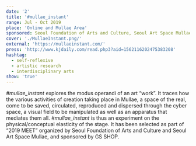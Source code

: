 ```yaml
---
date: '2'
title: '#mullae_instant'
range: Jul - Oct 2019
place: 'Online and Mullae Area'
sponsored: Seoul Foundation of Arts and Culture, Seoul Art Space Mullae, GS Shop
cover: './MullaeInstant.png/'
external: 'https://mullaeinstant.com/'
press: 'http://www.kjdaily.com/read.php3?aid=1562116202475383208'
hashtag:
  - self-reflexive
  - artistic research
  - interdisciplinary arts
show: 'true'
---
```


_#mullae_instant_ explores the modus operandi of an art “work”. It traces how the various activities of creation taking place in Mullae, a space of the real, come to be saved, circulated, reproduced and dispersed through the cyber space, a visual field to be manipulated as well as an apparatus that mediates them all. _#mullae_instant_ is thus an experiment on the physical/conceptual elasticity of the stage. It has been selected as part of “2019 MEET” organized by Seoul Foundation of Arts and Culture and Seoul Art Space Mullae, and sponsored by GS SHOP.
